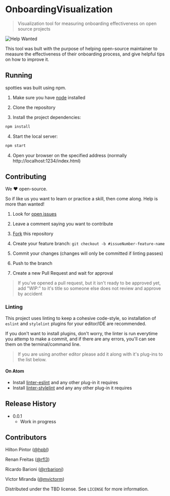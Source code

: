 # OnboardingVisualization
> Visualization tool for measuring onboarding effectiveness on open source projects

![Help Wanted][help-shield]

This tool was bult with the purpose of helping open-source maintainer to measure the effectiveness of their onboarding process, and give helpful tips on how to improve it.

<!-- ![](header.png) -->

## Running

spotties was built using npm.

1. Make sure you have [node](https://nodejs.org/en/) installed

2. Clone the repository

3. Install the project dependencies:
```sh
npm install
```

4. Start the local server:
```sh
npm start
```

4. Open your browser on the specified address (normally http://localhost:1234/index.html)


## Contributing

We ♥ open-source.

So if like us you want to learn or practice a skill, then come along. Help is more than wanted!

1. Look for [open issues](https://github.com/hpbl/OnboardingVisualization/issues)

2. Leave a comment saying you want to contribute

3. [Fork](https://github.com/hpbl/OnboardingVisualization/fork) this repository

4. Create your feature branch:
`git checkout -b #issueNumber-feature-name`

5. Commit your changes (changes will only be committed if linting passes)

6. Push to the branch

7. Create a new Pull Request and wait for approval

> If you've opened a pull request, but it isn't ready to be approved yet, add "WIP:" to it's title so someone else does not review and approve by accident


### Linting

This project uses linting to keep a cohesive code-style, so installation of `eslint` and `stylelint` plugins for your editor/IDE are recommended.

If you don't want to install plugins, don't worry, the linter is run everytime you attemp to make a commit, and if there are any errors, you'll can see them on the terminal/command line.

>If you are using another editor please add it along with it's plug-ins to the list below.

#### On Atom
 - Install [linter-eslint](https://atom.io/packages/linter-eslint) and any other plug-in it requires
 - Install [linter-stylelint](https://atom.io/packages/linter-stylelint) and any any other plug-in it requires


## Release History

* 0.0.1
    * Work in progress


## Contributors

Hilton Pintor ([@hpbl](https://github.com/hpbl))

Renan Freitas ([@rfl3](https://github.com/rfl3))

Ricardo Barioni ([@rrbarioni](https://github.com/rrbarioni))

Victor Miranda ([@mvictorm](https://github.com/mvictorm))

Distributed under the TBD license. See ``LICENSE`` for more information.


<!-- Markdown link & img dfn's -->
[help-shield]: https://img.shields.io/badge/help-wanted-brightgreen.svg
